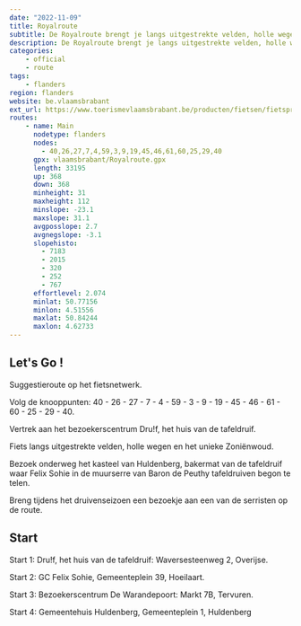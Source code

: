 ```yaml
---
date: "2022-11-09"
title: Royalroute
subtitle: De Royalroute brengt je langs uitgestrekte velden, holle wegen en het unieke Zoniënwoud naar het bezoekerscentrum Dru!f
description: De Royalroute brengt je langs uitgestrekte velden, holle wegen en het unieke Zoniënwoud naar het bezoekerscentrum Dru!f. Bovendien kan je tijdens het druivenseizoen een bezoek brengen aan één van de serristen op de route.
categories:
    - official
    - route
tags:
    - flanders
region: flanders
website: be.vlaamsbrabant
ext_url: https://www.toerismevlaamsbrabant.be/producten/fietsen/fietsproducten/druiven-fietsroute/index.html
routes:
    - name: Main
      nodetype: flanders
      nodes:
        - 40,26,27,7,4,59,3,9,19,45,46,61,60,25,29,40
      gpx: vlaamsbrabant/Royalroute.gpx
      length: 33195
      up: 368
      down: 368
      minheight: 31
      maxheight: 112
      minslope: -23.1
      maxslope: 31.1
      avgposslope: 2.7
      avgnegslope: -3.1
      slopehisto:
        - 7183
        - 2015
        - 320
        - 252
        - 767
      effortlevel: 2.074
      minlat: 50.77156
      minlon: 4.51556
      maxlat: 50.84244
      maxlon: 4.62733
---
```


## Let's Go ! 

Suggestieroute op het fietsnetwerk.

Volg de knooppunten: 40 - 26 - 27 - 7 - 4 - 59 - 3 - 9 - 19 - 45 - 46 - 61 - 60 - 25 - 29 - 40.

Vertrek aan het bezoekerscentrum Dru!f, het huis van de tafeldruif.

Fiets langs uitgestrekte velden, holle wegen en het unieke Zoniënwoud.

Bezoek onderweg het kasteel van Huldenberg, bakermat van de tafeldruif waar Felix Sohie in de muurserre van Baron de Peuthy tafeldruiven begon te telen.

Breng tijdens het druivenseizoen een bezoekje aan een van de serristen op de route.

## Start

Start 1: Dru!f, het huis van de tafeldruif: Waversesteenweg 2, Overijse.

Start 2: GC Felix Sohie, Gemeenteplein 39, Hoeilaart.

Start 3: Bezoekerscentrum De Warandepoort: Markt 7B, Tervuren.

Start 4: Gemeentehuis Huldenberg, Gemeenteplein 1, Huldenberg
